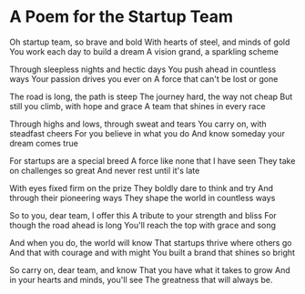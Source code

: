 # A Poem for the Startup Team

Oh startup team, so brave and bold
With hearts of steel, and minds of gold
You work each day to build a dream
A vision grand, a sparkling scheme

Through sleepless nights and hectic days
You push ahead in countless ways
Your passion drives you ever on
A force that can't be lost or gone

The road is long, the path is steep
The journey hard, the way not cheap
But still you climb, with hope and grace
A team that shines in every race

Through highs and lows, through sweat and tears
You carry on, with steadfast cheers
For you believe in what you do
And know someday your dream comes true

For startups are a special breed
A force like none that I have seen
They take on challenges so great
And never rest until it's late

With eyes fixed firm on the prize
They boldly dare to think and try
And through their pioneering ways
They shape the world in countless ways

So to you, dear team, I offer this
A tribute to your strength and bliss
For though the road ahead is long
You'll reach the top with grace and song

And when you do, the world will know
That startups thrive where others go
And that with courage and with might
You built a brand that shines so bright

So carry on, dear team, and know
That you have what it takes to grow
And in your hearts and minds, you'll see
The greatness that will always be.